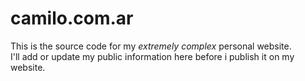 camilo.com.ar
=============
This is the source code for my *extremely complex* personal website.<br>
I'll add or update my public information here before i publish it on my website.

